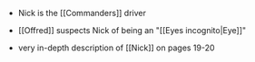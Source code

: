- Nick is the [[Commanders]] driver

- [[Offred]] suspects Nick of being an "[[Eyes incognito|Eye]]"


- very in-depth description of [[Nick]] on pages 19-20